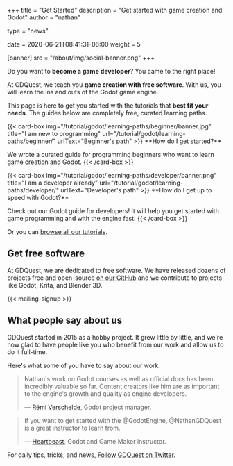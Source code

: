 +++
title = "Get Started"
description = "Get started with game creation and Godot"
author = "nathan"

type = "news"

date = 2020-06-21T08:41:31-06:00
weight = 5

[banner]
src = "/about/img/social-banner.png"
+++

Do you want to **become a game developer**? You came to the right place!

At GDQuest, we teach you **game creation with free software**. With us, you will learn the ins and outs of the Godot game engine.

This page is here to get you started with the tutorials that **best fit your needs**. The guides below are completely free, curated learning paths.


<div class="content-grid">
<div class="item">
{{< card-box 
img="/tutorial/godot/learning-paths/beginner/banner.jpg"
title="I am new to programming" 
url="/tutorial/godot/learning-paths/beginner/" 
urlText="Beginner's path" >}}
**How do I get started?**

We wrote a curated guide for programming beginners who want to learn game creation and Godot.
{{< /card-box >}}
</div>

<div class="item">
{{< card-box 
img="/tutorial/godot/learning-paths/developer/banner.png" 
title="I am a developer already" 
url="/tutorial/godot/learning-paths/developer/" 
urlText="Developer's path" >}}
**How do I get up to speed with Godot?**

Check out our Godot guide for developers! It will help you get started with game programming and with the engine fast.
{{< /card-box >}}
</div>
</div>

Or you can [browse all our tutorials](/tutorial).

## Get free software

At GDQuest, we are dedicated to free software. We have released dozens of projects free and open-source [on our GitHub](https://github.com/GDQuest/) and we contribute to projects like Godot, Krita, and Blender 3D.

<div>
<div class="card-box">
{{< mailing-signup >}}
</div>
</div>

## What people say about us

GDQuest started in 2015 as a hobby project. It grew little by little, and we're now glad to have people like you who benefit from our work and allow us to do it full-time.

Here's what some of you have to say about our work.

> Nathan's work on Godot courses as well as official docs has been incredibly valuable so far.
> Content creators like him are as important to the engine's growth and quality as engine
> developers.
>
> — [Rémi Verschelde](https://twitter.com/akien), Godot project manager.


> If you want to get started with the @GodotEngine, @NathanGDQuest is a great instructor to learn from.
>
> — [Heartbeast](https://www.youtube.com/user/uheartbeast), Godot and Game Maker instructor.

For daily tips, tricks, and news, [Follow GDQuest on Twitter](https://twitter.com/NathanGDQuest).


<!-- Join us: click here to join the GDQuest newsletter. That way, you won't miss any new tutorial, course, or open-source project we release. We also share tips and tricks there. You can unsubscribe anytime. -->


